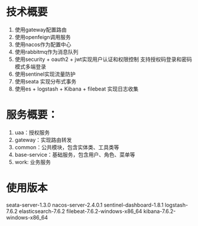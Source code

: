 # 技术概要
1. 使用gateway配置路由
2. 使用openfeign调用服务
3. 使用nacos作为配置中心
4. 使用rabbitmq作为消息队列
5. 使用security + oauth2 + jwt实现用户认证和权限控制 支持授权码登录和密码模式多端登录
6. 使用sentinel实现流量防护
7. 使用seata 实现分布式事务
8. 使用es + logstash + Kibana + filebeat 实现日志收集

# 服务概要：
1. uaa：授权服务
2. gateway：实现路由转发
3. common：公共模块，包含实体类、工具类等
4. base-service：基础服务，包含用户、角色、菜单等
5. work: 业务服务

# 使用版本
seata-server-1.3.0
nacos-server-2.4.0.1
sentinel-dashboard-1.8.1
logstash-7.6.2
elasticsearch-7.6.2
filebeat-7.6.2-windows-x86_64
kibana-7.6.2-windows-x86_64